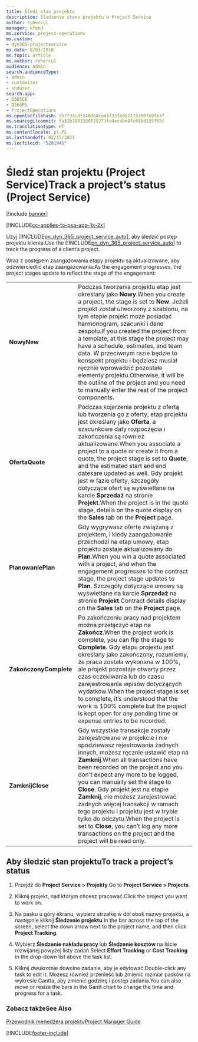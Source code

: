 ```yaml
---
title: Śledź stan projektu
description: Śledzenie stanu projektu w Project Service
author: ruhercul
manager: kfend
ms.service: project-operations
ms.custom:
- dyn365-projectservice
ms.date: 8/03/2018
ms.topic: article
ms.author: ruhercul
audience: Admin
search.audienceType:
- admin
- customizer
- enduser
search.app:
- D365CE
- D365PS
- ProjectOperations
ms.openlocfilehash: d57f33cdf240db4cae1f33fe962173790fe0fe7f
ms.sourcegitcommit: fa32b1893286f20271fa4ec4be8fc68bd135f53c
ms.translationtype: HT
ms.contentlocale: pl-PL
ms.lasthandoff: 02/15/2021
ms.locfileid: "5281941"
---
```

# <a name="track-a-projects-status-project-service"></a><span data-ttu-id="7fe1e-103">Śledź stan projektu (Project Service)</span><span class="sxs-lookup"><span data-stu-id="7fe1e-103">Track a project’s status (Project Service)</span></span>

[!include [banner](../includes/psa-now-project-operations.md)]

[!INCLUDE[cc-applies-to-psa-app-1x-2x](../includes/cc-applies-to-psa-app-1x-2x.md)]

<span data-ttu-id="7fe1e-104">Użyj [!INCLUDE[pn_dyn_365_project_service_auto](../includes/pn-dyn-365-project-service-auto.md)], aby śledzić postęp projektu klienta.</span><span class="sxs-lookup"><span data-stu-id="7fe1e-104">Use the [!INCLUDE[pn_dyn_365_project_service_auto](../includes/pn-dyn-365-project-service-auto.md)] to track the progress of a client’s project.</span></span>  

<span data-ttu-id="7fe1e-105">Wraz z postępem zaangażowania etapy projektu są aktualizowane, aby odzwierciedlić etap zaangażowania:</span><span class="sxs-lookup"><span data-stu-id="7fe1e-105">As the engagement progresses, the project stages update to reflect the stage of the engagement:</span></span>  


|              |                                                                                                                                                                                                                                                                                                  |
|--------------|--------------------------------------------------------------------------------------------------------------------------------------------------------------------------------------------------------------------------------------------------------------------------------------------------|
|   <span data-ttu-id="7fe1e-106">**Nowy**</span><span class="sxs-lookup"><span data-stu-id="7fe1e-106">**New**</span></span>    | <span data-ttu-id="7fe1e-107">Podczas tworzenia projektu etap jest określany jako **Nowy**.</span><span class="sxs-lookup"><span data-stu-id="7fe1e-107">When you create a project, the stage is set to **New**.</span></span> <span data-ttu-id="7fe1e-108">Jeżeli projekt został utworzony z szablonu, na tym etapie projekt może posiadać harmonogram, szacunki i dane zespołu.</span><span class="sxs-lookup"><span data-stu-id="7fe1e-108">If you created the project from a template, at this stage the project may have a schedule, estimates, and team data.</span></span> <span data-ttu-id="7fe1e-109">W przeciwnym razie będzie to konspekt projektu i będziesz musiał ręcznie wprowadzić pozostałe elementy projektu.</span><span class="sxs-lookup"><span data-stu-id="7fe1e-109">Otherwise, it will be the outline of the project and you need to manually enter the rest of the project components.</span></span> |
|  <span data-ttu-id="7fe1e-110">**Oferta**</span><span class="sxs-lookup"><span data-stu-id="7fe1e-110">**Quote**</span></span>   |      <span data-ttu-id="7fe1e-111">Podczas kojarzenia projektu z ofertą lub tworzenia go z oferty, etap projektu jest określany jako **Oferta**, a szacunkowe daty rozpoczęcia i zakończenia są również aktualizowane.</span><span class="sxs-lookup"><span data-stu-id="7fe1e-111">When you associate a project to a quote or create it from a quote, the project stage is set to **Quote**, and the estimated start and end datesare updated as well.</span></span> <span data-ttu-id="7fe1e-112">Gdy projekt jest w fazie oferty, szczegóły dotyczące ofert są wyświetlane na karcie **Sprzedaż** na stronie **Projekt**.</span><span class="sxs-lookup"><span data-stu-id="7fe1e-112">When the project is in the quote stage, details on the quote display on the **Sales** tab on the **Project** page.</span></span>      |
|   <span data-ttu-id="7fe1e-113">**Planowanie**</span><span class="sxs-lookup"><span data-stu-id="7fe1e-113">**Plan**</span></span>   |                                     <span data-ttu-id="7fe1e-114">Gdy wygrywasz ofertę związaną z projektem, i kiedy zaangażowanie przechodzi na etap umowy, etap projektu zostaje aktualizowany do **Plan**.</span><span class="sxs-lookup"><span data-stu-id="7fe1e-114">When you win a quote associated with a project, and when the engagement progresses to the contract stage, the project stage updates to **Plan**.</span></span> <span data-ttu-id="7fe1e-115">Szczegóły dotyczące umowy są wyświetlane na karcie **Sprzedaż** na stronie **Projekt**.</span><span class="sxs-lookup"><span data-stu-id="7fe1e-115">Contract details display on the **Sales** tab on the **Project** page.</span></span>                                      |
| <span data-ttu-id="7fe1e-116">**Zakończony**</span><span class="sxs-lookup"><span data-stu-id="7fe1e-116">**Complete**</span></span> |                    <span data-ttu-id="7fe1e-117">Po zakończeniu pracy nad projektem można przełączyć etap na **Zakończ**.</span><span class="sxs-lookup"><span data-stu-id="7fe1e-117">When the project work is complete, you can flip the stage to **Complete**.</span></span> <span data-ttu-id="7fe1e-118">Gdy etapu projektu jest określany jako zakończony, rozumiemy, że praca została wykonana w 100%, ale projekt pozostaje otwarty przez czas oczekiwania lub do czasu zarejestrowania wpisów dotyczących wydatków.</span><span class="sxs-lookup"><span data-stu-id="7fe1e-118">When the project stage is set to complete, it’s understood that the work is 100% complete but the project is kept open for any pending time or expense entries to be recorded.</span></span>                     |
|  <span data-ttu-id="7fe1e-119">**Zamknij**</span><span class="sxs-lookup"><span data-stu-id="7fe1e-119">**Close**</span></span>   |           <span data-ttu-id="7fe1e-120">Gdy wszystkie transakcje zostały zarejestrowane w projekcie i nie spodziewasz rejestrowania żadnych innych, możesz ręcznie ustawić etap na **Zamknij**.</span><span class="sxs-lookup"><span data-stu-id="7fe1e-120">When all transactions have been recorded on the project and you don't expect any more to be logged, you can manually set the stage to **Close**.</span></span> <span data-ttu-id="7fe1e-121">Gdy projekt jest na etapie **Zamknij**, nie możesz zarejestrować żadnych więcej transakcji w ramach tego projektu i projektu jest w trybie tylko do odczytu.</span><span class="sxs-lookup"><span data-stu-id="7fe1e-121">When the project is set to **Close**, you can’t log any more transactions on the project and the project will be read only.</span></span>           |

## <a name="to-track-a-projects-status"></a><span data-ttu-id="7fe1e-122">Aby śledzić stan projektu</span><span class="sxs-lookup"><span data-stu-id="7fe1e-122">To track a project’s status</span></span>  

1.  <span data-ttu-id="7fe1e-123">Przejdź do **Project Service > Projekty**.</span><span class="sxs-lookup"><span data-stu-id="7fe1e-123">Go to **Project Service > Projects**.</span></span>  

2.  <span data-ttu-id="7fe1e-124">Kliknij projekt, nad którym chcesz pracować.</span><span class="sxs-lookup"><span data-stu-id="7fe1e-124">Click the project you want to work on.</span></span>  

3.  <span data-ttu-id="7fe1e-125">Na pasku u góry ekranu, wybierz strzałkę w dół obok nazwy projektu, a następnie kliknij **Śledzenie projektu**.</span><span class="sxs-lookup"><span data-stu-id="7fe1e-125">In the bar across the top of the screen, select the down arrow next to the project name, and then click **Project Tracking**.</span></span>  

4.  <span data-ttu-id="7fe1e-126">Wybierz **Śledzenie nakładu pracy** lub **Śledzenie kosztów** na liście rozwijanej powyżej listy zadań.</span><span class="sxs-lookup"><span data-stu-id="7fe1e-126">Select **Effort Tracking** or **Cost Tracking** in the drop-down list above the task list.</span></span>  

5.  <span data-ttu-id="7fe1e-127">Kliknij dwukrotnie dowolne zadanie, aby je edytować.</span><span class="sxs-lookup"><span data-stu-id="7fe1e-127">Double-click any task to edit it.</span></span> <span data-ttu-id="7fe1e-128">Możesz również przenieść lub zmienić rozmiar pasków na wykresie Gantta, aby zmienić godzinę i postęp zadania.</span><span class="sxs-lookup"><span data-stu-id="7fe1e-128">You can also move or resize the bars in the Gantt chart to change the time and progress for a task.</span></span>  

### <a name="see-also"></a><span data-ttu-id="7fe1e-129">Zobacz także</span><span class="sxs-lookup"><span data-stu-id="7fe1e-129">See Also</span></span>  
 [<span data-ttu-id="7fe1e-130">Przewodnik menedżera projektu</span><span class="sxs-lookup"><span data-stu-id="7fe1e-130">Project Manager Guide</span></span>](../psa/project-manager-guide.md)


[!INCLUDE[footer-include](../includes/footer-banner.md)]